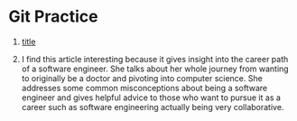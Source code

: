 # Git Practice
1. [title](https://hbr.org/2021/07/career-crush-what-is-it-like-to-be-a-software-engineer)

2. I find this article interesting because it gives insight into the career path of a software engineer. She talks about her whole journey from wanting to originally be a doctor and pivoting into computer science. She addresses some common misconceptions about being a software engineer and gives helpful advice to those who want to pursue it as a career such as software engineering actually being very collaborative. 